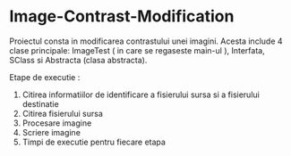 # Image-Contrast-Modification

Proiectul consta in modificarea contrastului unei imagini. Acesta include 4 clase principale:
ImageTest ( in care se regaseste main-ul ), Interfata, SClass si Abstracta (clasa abstracta).

  Etape de executie :
  
1. Citirea informatiilor de identificare a fisierului sursa si a fisierului destinatie
2. Citirea fisierului sursa
3. Procesare imagine
4. Scriere imagine
5. Timpi de executie pentru fiecare etapa

